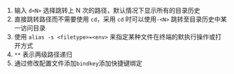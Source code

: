 1. 输入 `d<N>` 选择跳转上 N 次的路径，默认情况下显示所有的目录历史
2. 直接跳转路径而不需要使用 `cd`，采用 `cd` 时可以使用`-<N>` 跳转至目录历史中某一访问目录
3. 使用 `alias -s <filetype>=<env>` 来指定某种文件在终端的默执行操作或打开方式
4. `**` 表示两级路径递归  
5. 通过修改配置文件添加`bindkey`添加快捷键绑定
